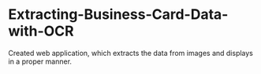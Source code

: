 # Extracting-Business-Card-Data-with-OCR
Created web application, which extracts the data from images and displays in a proper manner.
